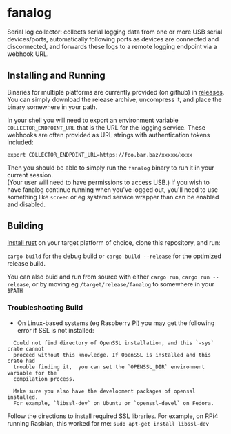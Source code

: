# fanalog

Serial log collector: 
collects serial logging data from one or more USB serial devices/ports,
automatically following ports as devices are connected and disconnected,
and forwards these logs to a remote logging endpoint via a webhook URL.


## Installing and Running

Binaries for multiple platforms are currently provided (on github) in [releases](./releases).
You can simply download the release archive, uncompress it, and place the binary somewhere in your path.

In your shell you will need to export an environment variable 
`COLLECTOR_ENDPOINT_URL`
that is the URL for the logging service.
These webhooks are often provided as URL strings with authentication tokens included:

```
export COLLECTOR_ENDPOINT_URL=https://foo.bar.baz/xxxxx/xxxx
```

Then you should be able to simply run the `fanalog` binary to run it in your current session.  
(Your user will need to have permissions to access USB.)
If you wish to have fanalog continue running when you've logged out, you'll need to use something like `screen`
or eg systemd service wrapper than can be enabled and disabled.



## Building

[Install rust](https://www.rust-lang.org/tools/install) 
on your target platform of choice, clone this repository, and run:

`cargo build` for the debug build or 
`cargo build --release` for the optimized release build. 

You can also buid and run from source with either `cargo run`, `cargo run --release`,
or by moving eg `/target/release/fanalog` to somewhere in your `$PATH` 

### Troubleshooting Build

- On Linux-based systems (eg Raspberry Pi) you may get the following error if SSL is not installed:

```
  Could not find directory of OpenSSL installation, and this `-sys` crate cannot
  proceed without this knowledge. If OpenSSL is installed and this crate had
  trouble finding it,  you can set the `OPENSSL_DIR` environment variable for the
  compilation process.

  Make sure you also have the development packages of openssl installed.
  For example, `libssl-dev` on Ubuntu or `openssl-devel` on Fedora.
```
  
Follow the directions to install required SSL libraries.
For example, on RPi4 running Rasbian, this worked for me: 
`sudo apt-get install libssl-dev`








